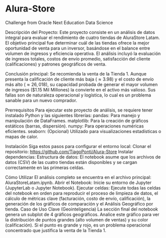 # Alura-Store
Challenge from Oracle Next Education Data Science

Descripción del Proyecto:
Este proyecto consiste en un análisis de datos integral para evaluar el rendimiento de cuatro tiendas de AluraStore Latam. El objetivo principal fue determinar cuál de las tiendas ofrece la mejor oportunidad de venta para un inversor, basándose en el balance entre volumen de ingresos y eficiencia operativa. El análisis incluyó la evaluación de ingresos totales, costos de envío promedio, satisfacción del cliente (calificaciones) y patrones geográficos de venta.

Conclusión principal: Se recomienda la venta de la Tienda 1. Aunque presenta la calificación de cliente más baja ($\approx 3.98$) y el costo de envío más alto ($\approx 26,018$), su capacidad probada de generar el mayor volumen de ingresos ($1.15 Mil Millones) la convierte en el activo más valioso. Sus fallas son de naturaleza operacional y logística, lo cual es un problema sanable para un nuevo comprador.

Prerrequisitos
Para ejecutar este proyecto de análisis, se requiere tener instalado Python y las siguientes librerías:
pandas: Para manejo y manipulación de DataFrames.
matplotlib: Para la creación de gráficos estáticos (barras, dispersión).
numpy: Para operaciones numéricas eficientes.
seaborn: (Opcional) Utilizado para visualizaciones estadísticas o mapas de calor.

Instalación
Siga estos pasos para configurar el entorno local:
Clonar el repositorio: https://github.com/TiagoPonti/Alura-Store
Instalar dependencias:
Estructura de datos: El notebook asume que los archivos de datos (CSV) de las cuatro tiendas están disponibles y se cargan correctamente en las primeras celdas.

Cómo Utilizar
El análisis completo se encuentra en el archivo principal: AluraStoreLatam.ipynb.
Abrir el Notebook: Inicie su entorno de Jupyter (JupyterLab o Jupyter Notebook).
Ejecutar celdas: Ejecute todas las celdas del notebook en orden para reproducir el proceso de limpieza de datos, el cálculo de métricas clave (facturación, costo de envío, calificación), la generación de los gráficos de comparación y el Análisis Geográfico por tienda.
Caso de Uso Clave (Geointeligencia)
La sección final del notebook genera un subplot de 4 gráficos geográficos. Analice este gráfico para ver la distribución de puntos grandes (alto volumen de ventas) y su color (calificación). Si el punto es grande y rojo, es un problema operacional concentrado que justifica la venta de la Tienda 1.
